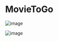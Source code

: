 # MovieToGo

![image](https://github.com/AlexY999/MovieToGo/assets/62856720/7ef54a6d-1420-46b4-b0c9-66bf4a83f9b9)

![image](https://github.com/AlexY999/MovieToGo/assets/62856720/e59611a7-fcf1-4ce5-8deb-ad89636ca14c)

